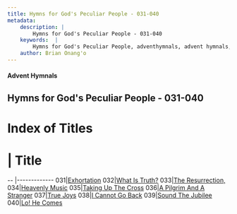 ```yaml
---
title: Hymns for God's Peculiar People - 031-040
metadata:
    description: |
        Hymns for God's Peculiar People - 031-040
    keywords:  |
        Hymns for God's Peculiar People, adventhymnals, advent hymnals, 031-040
    author: Brian Onang'o
---
```

#### Advent Hymnals
## Hymns for God's Peculiar People - 031-040
# Index of Titles
# | Title                        
-- |-------------
031|[Exhortation](/Hymns-for-God's-Peculiar-People/001-053/031-040/Exhortation)
032|[What Is Truth?](/Hymns-for-God's-Peculiar-People/001-053/031-040/What-Is-Truth)
033|[The Resurrection,](/Hymns-for-God's-Peculiar-People/001-053/031-040/The-Resurrection,)
034|[Heavenly Music](/Hymns-for-God's-Peculiar-People/001-053/031-040/Heavenly-Music)
035|[Taking Up The Cross](/Hymns-for-God's-Peculiar-People/001-053/031-040/Taking-Up-The-Cross)
036|[A Pilgrim And A Stranger](/Hymns-for-God's-Peculiar-People/001-053/031-040/A-Pilgrim-And-A-Stranger)
037|[True Joys](/Hymns-for-God's-Peculiar-People/001-053/031-040/True-Joys)
038|[I Cannot Go Back](/Hymns-for-God's-Peculiar-People/001-053/031-040/I-Cannot-Go-Back)
039|[Sound The Jubilee](/Hymns-for-God's-Peculiar-People/001-053/031-040/Sound-The-Jubilee)
040|[Lo! He Comes](/Hymns-for-God's-Peculiar-People/001-053/031-040/Lo!-He-Comes)
